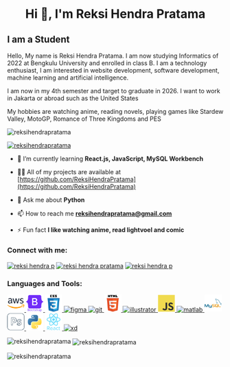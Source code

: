 <h1 align="center">Hi 👋, I'm Reksi Hendra Pratama</h1>

## I am a Student
Hello, My name is Reksi Hendra Pratama. I am now studying Informatics of 2022 at Bengkulu University and enrolled in class B. I am a technology enthusiast, I am interested in website development, software development, machine learning and artificial intelligence.

I am now in my 4th semester and target to graduate in 2026. I want to work in Jakarta or abroad such as the United States

My hobbies are watching anime, reading novels, playing games like Stardew Valley, MotoGP, Romance of Three Kingdoms and PES

<p align="left"> <img src="https://komarev.com/ghpvc/?username=reksihendrapratama&label=Profile%20views&color=0e75b6&style=flat" alt="reksihendrapratama" /> </p>

<p align="left"> <a href="https://github.com/ryo-ma/github-profile-trophy"><img src="https://github-profile-trophy.vercel.app/?username=reksihendrapratama" alt="reksihendrapratama" /></a> </p>

- 🌱 I’m currently learning **React.js, JavaScript, MySQL Workbench**

- 👨‍💻 All of my projects are available at [https://github.com/ReksiHendraPratama](https://github.com/ReksiHendraPratama)

- 💬 Ask me about **Python**

- 📫 How to reach me **reksihendrapratama@gmail.com**

- ⚡ Fun fact **I like watching anime, read lightvoel and comic**

<h3 align="left">Connect with me:</h3>
<p align="left">
<a href="https://linkedin.com/in/reksi hendra p" target="blank"><img align="center" src="https://raw.githubusercontent.com/rahuldkjain/github-profile-readme-generator/master/src/images/icons/Social/linked-in-alt.svg" alt="reksi hendra p" height="30" width="40" /></a>
<a href="https://fb.com/reksi hendra pratama" target="blank"><img align="center" src="https://raw.githubusercontent.com/rahuldkjain/github-profile-readme-generator/master/src/images/icons/Social/facebook.svg" alt="reksi hendra pratama" height="30" width="40" /></a>
<a href="https://www.youtube.com/c/reksi hendra p" target="blank"><img align="center" src="https://raw.githubusercontent.com/rahuldkjain/github-profile-readme-generator/master/src/images/icons/Social/youtube.svg" alt="reksi hendra p" height="30" width="40" /></a>
</p>

<h3 align="left">Languages and Tools:</h3>
<p align="left"> <a href="https://aws.amazon.com" target="_blank" rel="noreferrer"> <img src="https://raw.githubusercontent.com/devicons/devicon/master/icons/amazonwebservices/amazonwebservices-original-wordmark.svg" alt="aws" width="40" height="40"/> </a> <a href="https://getbootstrap.com" target="_blank" rel="noreferrer"> <img src="https://raw.githubusercontent.com/devicons/devicon/master/icons/bootstrap/bootstrap-plain-wordmark.svg" alt="bootstrap" width="40" height="40"/> </a> <a href="https://www.w3schools.com/css/" target="_blank" rel="noreferrer"> <img src="https://raw.githubusercontent.com/devicons/devicon/master/icons/css3/css3-original-wordmark.svg" alt="css3" width="40" height="40"/> </a> <a href="https://www.figma.com/" target="_blank" rel="noreferrer"> <img src="https://www.vectorlogo.zone/logos/figma/figma-icon.svg" alt="figma" width="40" height="40"/> </a> <a href="https://git-scm.com/" target="_blank" rel="noreferrer"> <img src="https://www.vectorlogo.zone/logos/git-scm/git-scm-icon.svg" alt="git" width="40" height="40"/> </a> <a href="https://www.w3.org/html/" target="_blank" rel="noreferrer"> <img src="https://raw.githubusercontent.com/devicons/devicon/master/icons/html5/html5-original-wordmark.svg" alt="html5" width="40" height="40"/> </a> <a href="https://www.adobe.com/in/products/illustrator.html" target="_blank" rel="noreferrer"> <img src="https://www.vectorlogo.zone/logos/adobe_illustrator/adobe_illustrator-icon.svg" alt="illustrator" width="40" height="40"/> </a> <a href="https://developer.mozilla.org/en-US/docs/Web/JavaScript" target="_blank" rel="noreferrer"> <img src="https://raw.githubusercontent.com/devicons/devicon/master/icons/javascript/javascript-original.svg" alt="javascript" width="40" height="40"/> </a> <a href="https://www.mathworks.com/" target="_blank" rel="noreferrer"> <img src="https://upload.wikimedia.org/wikipedia/commons/2/21/Matlab_Logo.png" alt="matlab" width="40" height="40"/> </a> <a href="https://www.mysql.com/" target="_blank" rel="noreferrer"> <img src="https://raw.githubusercontent.com/devicons/devicon/master/icons/mysql/mysql-original-wordmark.svg" alt="mysql" width="40" height="40"/> </a> <a href="https://www.photoshop.com/en" target="_blank" rel="noreferrer"> <img src="https://raw.githubusercontent.com/devicons/devicon/master/icons/photoshop/photoshop-line.svg" alt="photoshop" width="40" height="40"/> </a> <a href="https://www.python.org" target="_blank" rel="noreferrer"> <img src="https://raw.githubusercontent.com/devicons/devicon/master/icons/python/python-original.svg" alt="python" width="40" height="40"/> </a> <a href="https://reactjs.org/" target="_blank" rel="noreferrer"> <img src="https://raw.githubusercontent.com/devicons/devicon/master/icons/react/react-original-wordmark.svg" alt="react" width="40" height="40"/> </a> <a href="https://www.adobe.com/products/xd.html" target="_blank" rel="noreferrer"> <img src="https://cdn.worldvectorlogo.com/logos/adobe-xd.svg" alt="xd" width="40" height="40"/> </a> </p>

<p><img align="left" src="https://github-readme-stats.vercel.app/api/top-langs?username=reksihendrapratama&show_icons=true&locale=en&layout=compact" alt="reksihendrapratama" /></p>

<p>&nbsp;<img align="center" src="https://github-readme-stats.vercel.app/api?username=reksihendrapratama&show_icons=true&locale=en" alt="reksihendrapratama" /></p>

<p><img align="center" src="https://github-readme-streak-stats.herokuapp.com/?user=reksihendrapratama&" alt="reksihendrapratama" /></p>
